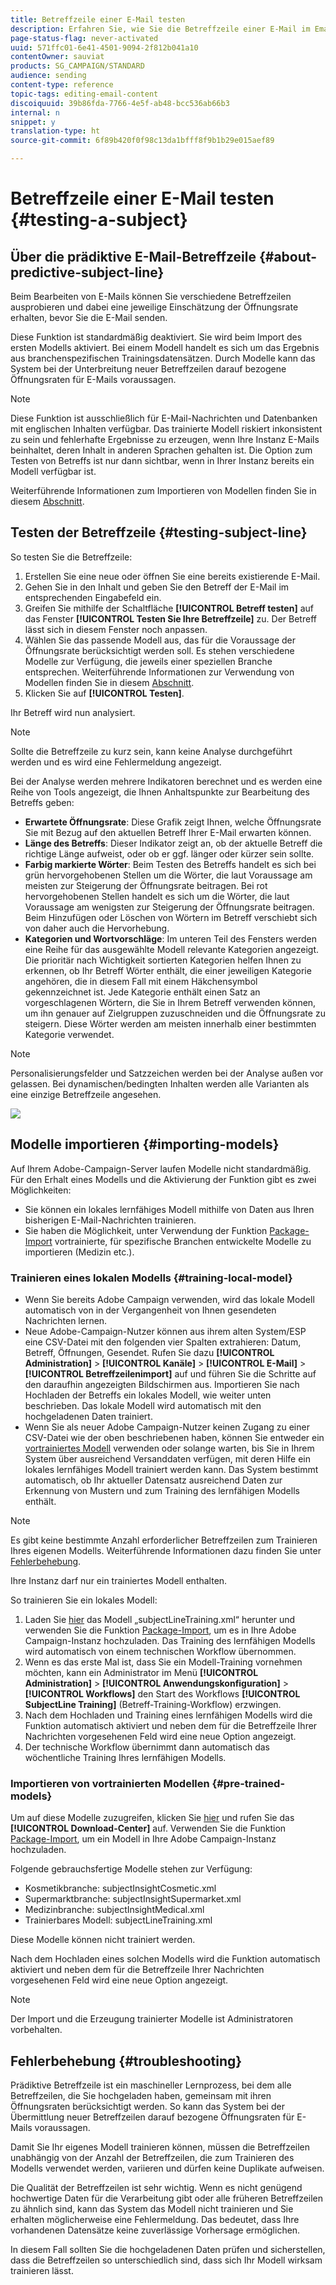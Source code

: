 ```yaml
---
title: Betreffzeile einer E-Mail testen
description: Erfahren Sie, wie Sie die Betreffzeile einer E-Mail im Email Designer definieren.
page-status-flag: never-activated
uuid: 571ffc01-6e41-4501-9094-2f812b041a10
contentOwner: sauviat
products: SG_CAMPAIGN/STANDARD
audience: sending
content-type: reference
topic-tags: editing-email-content
discoiquuid: 39b86fda-7766-4e5f-ab48-bcc536ab66b3
internal: n
snippet: y
translation-type: ht
source-git-commit: 6f89b420f0f98c13da1bfff8f9b1b29e015aef89

---
```


# Betreffzeile einer E-Mail testen {#testing-a-subject}


## Über die prädiktive E-Mail-Betreffzeile {#about-predictive-subject-line}

Beim Bearbeiten von E-Mails können Sie verschiedene Betreffzeilen ausprobieren und dabei eine jeweilige Einschätzung der Öffnungsrate erhalten, bevor Sie die E-Mail senden.

Diese Funktion ist standardmäßig deaktiviert. Sie wird beim Import des ersten Modells aktiviert. Bei einem Modell handelt es sich um das Ergebnis aus branchenspezifischen Trainingsdatensätzen. Durch Modelle kann das System bei der Unterbreitung neuer Betreffzeilen darauf bezogene Öffnungsraten für E-Mails voraussagen.

>[!NOTE]
>
>Diese Funktion ist ausschließlich für E-Mail-Nachrichten und Datenbanken mit englischen Inhalten verfügbar. Das trainierte Modell riskiert inkonsistent zu sein und fehlerhafte Ergebnisse zu erzeugen, wenn Ihre Instanz E-Mails beinhaltet, deren Inhalt in anderen Sprachen gehalten ist. Die Option zum Testen von Betreffs ist nur dann sichtbar, wenn in Ihrer Instanz bereits ein Modell verfügbar ist.

Weiterführende Informationen zum Importieren von Modellen finden Sie in diesem [Abschnitt](#importing-models).

## Testen der Betreffzeile {#testing-subject-line}

So testen Sie die Betreffzeile:

1. Erstellen Sie eine neue oder öffnen Sie eine bereits existierende E-Mail.
1. Gehen Sie in den Inhalt und geben Sie den Betreff der E-Mail im entsprechenden Eingabefeld ein.
1. Greifen Sie mithilfe der Schaltfläche **[!UICONTROL Betreff testen]** auf das Fenster **[!UICONTROL Testen Sie Ihre Betreffzeile]** zu. Der Betreff lässt sich in diesem Fenster noch anpassen.
1. Wählen Sie das passende Modell aus, das für die Voraussage der Öffnungsrate berücksichtigt werden soll. Es stehen verschiedene Modelle zur Verfügung, die jeweils einer speziellen Branche entsprechen. Weiterführende Informationen zur Verwendung von Modellen finden Sie in diesem [Abschnitt](#importing-models).
1. Klicken Sie auf **[!UICONTROL Testen]**.

Ihr Betreff wird nun analysiert.

>[!NOTE]
>
>Sollte die Betreffzeile zu kurz sein, kann keine Analyse durchgeführt werden und es wird eine Fehlermeldung angezeigt.

Bei der Analyse werden mehrere Indikatoren berechnet und es werden eine Reihe von Tools angezeigt, die Ihnen Anhaltspunkte zur Bearbeitung des Betreffs geben:

* **Erwartete Öffnungsrate**: Diese Grafik zeigt Ihnen, welche Öffnungsrate Sie mit Bezug auf den aktuellen Betreff Ihrer E-Mail erwarten können.
* **Länge des Betreffs**: Dieser Indikator zeigt an, ob der aktuelle Betreff die richtige Länge aufweist, oder ob er ggf. länger oder kürzer sein sollte.
* **Farbig markierte Wörter**: Beim Testen des Betreffs handelt es sich bei grün hervorgehobenen Stellen um die Wörter, die laut Voraussage am meisten zur Steigerung der Öffnungsrate beitragen. Bei rot hervorgehobenen Stellen handelt es sich um die Wörter, die laut Voraussage am wenigsten zur Steigerung der Öffnungsrate beitragen. Beim Hinzufügen oder Löschen von Wörtern im Betreff verschiebt sich von daher auch die Hervorhebung.
* **Kategorien und Wortvorschläge**: Im unteren Teil des Fensters werden eine Reihe für das ausgewählte Modell relevante Kategorien angezeigt. Die prioritär nach Wichtigkeit sortierten Kategorien helfen Ihnen zu erkennen, ob Ihr Betreff Wörter enthält, die einer jeweiligen Kategorie angehören, die in diesem Fall mit einem Häkchensymbol gekennzeichnet ist. Jede Kategorie enthält einen Satz an vorgeschlagenen Wörtern, die Sie in Ihrem Betreff verwenden können, um ihn genauer auf Zielgruppen zuzuschneiden und die Öffnungsrate zu steigern. Diese Wörter werden am meisten innerhalb einer bestimmten Kategorie verwendet.

>[!NOTE]
>
>Personalisierungsfelder und Satzzeichen werden bei der Analyse außen vor gelassen. Bei dynamischen/bedingten Inhalten werden alle Varianten als eine einzige Betreffzeile angesehen.

![](assets/predictive_subject_line_example.png)

## Modelle importieren    {#importing-models}

Auf Ihrem Adobe-Campaign-Server laufen Modelle nicht standardmäßig. Für den Erhalt eines Modells und die Aktivierung der Funktion gibt es zwei Möglichkeiten:

* Sie können ein lokales lernfähiges Modell mithilfe von Daten aus Ihren bisherigen E-Mail-Nachrichten trainieren.
* Sie haben die Möglichkeit, unter Verwendung der Funktion [Package-Import](../../automating/using/managing-packages.md) vortrainierte, für spezifische Branchen entwickelte Modelle zu importieren (Medizin etc.). 

### Trainieren eines lokalen Modells {#training-local-model}

* Wenn Sie bereits Adobe Campaign verwenden, wird das lokale Modell automatisch von in der Vergangenheit von Ihnen gesendeten Nachrichten lernen.
* Neue Adobe-Campaign-Nutzer können aus ihrem alten System/ESP eine CSV-Datei mit den folgenden vier Spalten extrahieren: Datum, Betreff, Öffnungen, Gesendet. Rufen Sie dazu **[!UICONTROL Administration]** > **[!UICONTROL Kanäle]** > **[!UICONTROL E-Mail]** > **[!UICONTROL Betreffzeilenimport]** auf und führen Sie die Schritte auf den daraufhin angezeigten Bildschirmen aus. Importieren Sie nach Hochladen der Betreffs ein lokales Modell, wie weiter unten beschrieben. Das lokale Modell wird automatisch mit den hochgeladenen Daten trainiert.
* Wenn Sie als neuer Adobe Campaign-Nutzer keinen Zugang zu einer CSV-Datei wie der oben beschriebenen haben, können Sie entweder ein [vortrainiertes Modell](#pre-trained-models) verwenden oder solange warten, bis Sie in Ihrem System über ausreichend Versanddaten verfügen, mit deren Hilfe ein lokales lernfähiges Modell trainiert werden kann. Das System bestimmt automatisch, ob Ihr aktueller Datensatz ausreichend Daten zur Erkennung von Mustern und zum Training des lernfähigen Modells enthält.

>[!NOTE]
>
>Es gibt keine bestimmte Anzahl erforderlicher Betreffzeilen zum Trainieren Ihres eigenen Modells. Weiterführende Informationen dazu finden Sie unter [Fehlerbehebung](#troubleshooting).
>
>Ihre Instanz darf nur ein trainiertes Modell enthalten.

So trainieren Sie ein lokales Modell:
1. Laden Sie [hier](https://support.neolane.net/webApp/downloadCenter?__userConfig=psaDownloadCenter) das Modell „subjectLineTraining.xml“ herunter und verwenden Sie die Funktion [Package-Import](../../automating/using/managing-packages.md), um es in Ihre Adobe Campaign-Instanz hochzuladen. Das Training des lernfähigen Modells wird automatisch von einem technischen Workflow übernommen.
1. Wenn es das erste Mal ist, dass Sie ein Modell-Training vornehmen möchten, kann ein Administrator im Menü **[!UICONTROL Administration]** > **[!UICONTROL Anwendungskonfiguration]** > **[!UICONTROL Workflows]** den Start des Workflows **[!UICONTROL SubjectLine Training]** (Betreff-Training-Workflow) erzwingen.
1. Nach dem Hochladen und Training eines lernfähigen Modells wird die Funktion automatisch aktiviert und neben dem für die Betreffzeile Ihrer Nachrichten vorgesehenen Feld wird eine neue Option angezeigt.
1. Der technische Workflow übernimmt dann automatisch das wöchentliche Training Ihres lernfähigen Modells.

### Importieren von vortrainierten Modellen {#pre-trained-models}

Um auf diese Modelle zuzugreifen, klicken Sie [hier](https://support.neolane.net/webApp/extranetLogin) und rufen Sie das **[!UICONTROL Download-Center]** auf. Verwenden Sie die Funktion [Package-Import](../../automating/using/managing-packages.md), um ein Modell in Ihre Adobe Campaign-Instanz hochzuladen.

Folgende gebrauchsfertige Modelle stehen zur Verfügung:

* Kosmetikbranche: subjectInsightCosmetic.xml
* Supermarktbranche: subjectInsightSupermarket.xml
* Medizinbranche: subjectInsightMedical.xml
* Trainierbares Modell: subjectLineTraining.xml

Diese Modelle können nicht trainiert werden.

Nach dem Hochladen eines solchen Modells wird die Funktion automatisch aktiviert und neben dem für die Betreffzeile Ihrer Nachrichten vorgesehenen Feld wird eine neue Option angezeigt.

>[!NOTE]
>
>Der Import und die Erzeugung trainierter Modelle ist Administratoren vorbehalten.

## Fehlerbehebung {#troubleshooting}

Prädiktive Betreffzeile ist ein maschineller Lernprozess, bei dem alle Betreffzeilen, die Sie hochgeladen haben, gemeinsam mit ihren Öffnungsraten berücksichtigt werden. So kann das System bei der Übermittlung neuer Betreffzeilen darauf bezogene Öffnungsraten für E-Mails voraussagen.

Damit Sie Ihr eigenes Modell trainieren können, müssen die Betreffzeilen unabhängig von der Anzahl der Betreffzeilen, die zum Trainieren des Modells verwendet werden, variieren und dürfen keine Duplikate aufweisen.

Die Qualität der Betreffzeilen ist sehr wichtig. Wenn es nicht genügend hochwertige Daten für die Verarbeitung gibt oder alle früheren Betreffzeilen zu ähnlich sind, kann das System das Modell nicht trainieren und Sie erhalten möglicherweise eine Fehlermeldung. Das bedeutet, dass Ihre vorhandenen Datensätze keine zuverlässige Vorhersage ermöglichen.

In diesem Fall sollten Sie die hochgeladenen Daten prüfen und sicherstellen, dass die Betreffzeilen so unterschiedlich sind, dass sich Ihr Modell wirksam trainieren lässt.

<!--Some clients have reported this issue: I have had the subject line training workflow running for about a year now.  It has trained on 883 records and I am still seeing the message "The existing dataset is not enough to generate a model."  I do get an error in the workflow every time it runs "XML-110009 Unable to find the element 'runwf' of path '/' (document with schema 'serverConf')".

For this, campaign takes the subject line as training data and tries to come up with significant enough model to predict open rate with 95% confidence.

The 400 subject line number is mention with at least and is only indicative, model generation will also depend on quality of these lines.

It may happen that even 10k subject lines don't lead to model generation if they are too similar.

It means that it can be case that you don't have enough subject lines to generate the model and it is giving this error.

If you are getting an error/warning message, it means that your existing set of records is not enough for the predictive subject module to give a high confidence suggestion.

Adobe recommends reviewing the data you are uploading as the similarity of the subject lines might be the issue.-->
